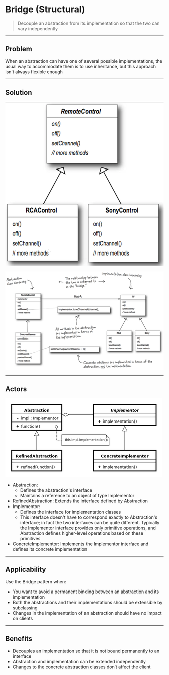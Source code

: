 # Bridge (Structural)

> Decouple an abstraction from its implementation so that the two can vary independently

---
## Problem

When an abstraction can have one of several possible implementations, the usual way to accommodate 
them is to use inheritance, but this approach isn't always flexible enough

---
## Solution

![problem.png](problem.png)

![FinalImpl.png](FinalImpl.png)

---
## Actors

![Bridge_UML_class_diagram.png](Bridge_UML_class_diagram.png)

- Abstraction: 
  - Defines the abstraction's interface
  - Maintains a reference to an object of type Implementor
- RefinedAbstraction: Extends the interface defined by Abstraction
- Implementor: 
  - Defines the interface for implementation classes
  - This interface doesn't have to correspond exactly to Abstraction's interface; in fact the two 
  interfaces can be quite different. Typically the Implementor interface provides only primitive operations, 
  and Abstraction defines higher-level operations based on these primitives
- ConcreteImplementor: Implements the Implementor interface and defines its concrete implementation

---
## Applicability

Use the Bridge pattern when:

- You want to avoid a permanent binding between an abstraction and its implementation
- Both the abstractions and their implementations should be extensible by subclassing
- Changes in the implementation of an abstraction should have no impact on clients

---
## Benefits

- Decouples an implementation so that it is not bound permanently to an interface
- Abstraction and implementation can be extended independently
- Changes to the concrete abstraction classes don’t affect the client
